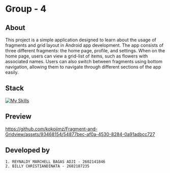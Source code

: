 # Group - 4

## About 
This project is a simple application designed to learn about the usage of fragments and grid layout in Android app development. The app consists of three different fragments: the home page, profile, and settings. When on the home page, users can view a grid-list of items, such as flowers with associated names. Users can also switch between fragments using bottom navigation, allowing them to navigate through different sections of the app easily.
## Stack
[![My Skills](https://skillicons.dev/icons?i=java,androidstudio)](https://skillicons.dev)

## Preview

https://github.com/kokojimz/Fragment-and-Gridview/assets/93468154/54877bec-af0a-4530-8284-0a91adbcc727


  
## Developed by
```
1. REYNALDY MARCHELL BAGAS ADJI - 2602141846
2. BILLY CHRISTIANDINATA - 2602187235
```  
